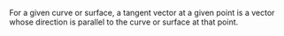 For a given curve or surface, a tangent vector at a given point is a
vector whose direction is parallel to the curve or surface at that
point.
